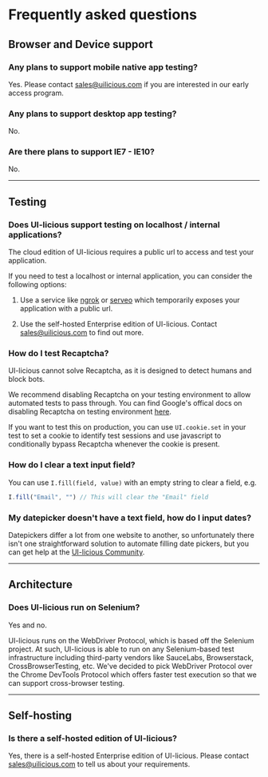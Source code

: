 # Frequently asked questions

## Browser and Device support

### Any plans to support mobile native app testing?

Yes. Please contact [sales@uilicious.com](sales@uilicious.com) if you are interested in our early access program. 

### Any plans to support desktop app testing?

No.

### Are there plans to support IE7 - IE10?

No.

---

## Testing

### Does UI-licious support testing on localhost / internal applications?

The cloud edition of UI-licious requires a public url to access and test your application. 

If you need to test a localhost or internal application, you can consider the following options:

1. Use a service like [ngrok](https://ngrok.com) or [serveo](http://serveo.net/) which temporarily exposes your application with a public url.

2. Use the self-hosted Enterprise edition of UI-licious. Contact [sales@uilicious.com](sales@uilicious.com) to find out more.

### How do I test Recaptcha?

UI-licious cannot solve Recaptcha, as it is designed to detect humans and block bots.

We recommend disabling Recaptcha on your testing environment to allow automated tests to pass through. You can find Google's offical docs on disabling Recaptcha on testing environment [here](https://developers.google.com/recaptcha/docs/faq#id-like-to-run-automated-tests-with-recaptcha.-what-should-i-do).

If you want to test this on production, you can use `UI.cookie.set` in your test to set a cookie to identify test sessions and use javascript to conditionally bypass Recaptcha whenever the cookie is present.

### How do I clear a text input field?

You can use `I.fill(field, value)` with an empty string to clear a field, e.g. 

```javascript
I.fill("Email", "") // This will clear the "Email" field
```

### My datepicker doesn't have a text field, how do I input dates?

Datepickers differ a lot from one website to another, so unfortunately there isn't one straightforward solution to automate filling date pickers, but you can get help at the [UI-licious Community](https://community.uilicious.com/).

---

## Architecture

### Does UI-licious run on Selenium?

Yes and no. 

UI-licious runs on the WebDriver Protocol, which is based off the Selenium project. At such, UI-licious is able to run on any Selenium-based test infrastructure including third-party vendors like SauceLabs, Browserstack, CrossBrowserTesting, etc. We've decided to pick WebDriver Protocol over the Chrome DevTools Protocol which offers faster test execution so that we can support cross-browser testing. 

---

## Self-hosting

### Is there a self-hosted edition of UI-licious?

Yes, there is a self-hosted Enterprise edition of UI-licious. Please contact [sales@uilicious.com](sales@uilicious.com) to tell us about your requirements. 